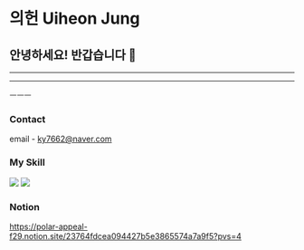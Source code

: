 # 의헌 Uiheon Jung
## 안녕하세요! 반갑습니다 👋

***
---
ㅡㅡㅡ
### Contact
email - ky7662@naver.com

### My Skill
<img src="https://img.shields.io/badge/Django-092E20?style=flat&logo=Django&logoColor=white"/> <img src="https://img.shields.io/badge/MySQL-4479A1?style=flat&logo=MySQL&logoColor=white"/>

### Notion
https://polar-appeal-f29.notion.site/23764fdcea094427b5e3865574a7a9f5?pvs=4

<!--
**uiheonn/uiheonn** is a ✨ _special_ ✨ repository because its `README.md` (this file) appears on your GitHub profile.

Here are some ideas to get you started:

- 🔭 I’m currently working on ...
- 🌱 I’m currently learning ...
- 👯 I’m looking to collaborate on ...
- 🤔 I’m looking for help with ...
- 💬 Ask me about ...
- 📫 How to reach me: ...
- 😄 Pronouns: ...
- ⚡ Fun fact: ...
-->
